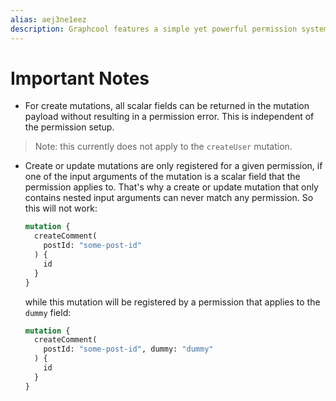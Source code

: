 ```yaml
---
alias: aej3ne1eez
description: Graphcool features a simple yet powerful permission system that integrates seamlessly with the available authentication providers.
---
```


# Important Notes

* For create mutations, all scalar fields can be returned in the mutation payload without resulting in a permission error. This is independent of the permission setup.

> Note: this currently does not apply to the `createUser` mutation.

* Create or update mutations are only registered for a given permission, if one of the input arguments of the mutation is a  scalar field that the permission applies to. That's why a create or update mutation that only contains nested input arguments can never match any permission. So this will not work:

  ```graphql
  mutation {
    createComment(
      postId: "some-post-id"
    ) {
      id
    }
  }
  ```

  while this mutation will be registered by a permission that applies to the `dummy` field:

  ```graphql
  mutation {
    createComment(
      postId: "some-post-id", dummy: "dummy"
    ) {
      id
    }
  }
  ```
